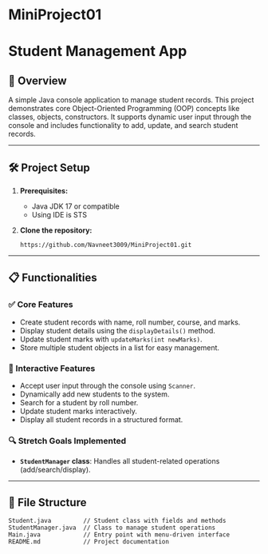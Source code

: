 # MiniProject01

# Student Management App

## 📌 Overview

A simple Java console application to manage student records. This project demonstrates core Object-Oriented Programming (OOP) concepts like classes, objects, constructors. It supports dynamic user input through the console and includes functionality to add, update, and search student records.

---

## 🛠 Project Setup

1. **Prerequisites:**

   * Java JDK 17 or compatible
   * Using IDE is STS

2. **Clone the repository:**

   ```
   https://github.com/Navneet3009/MiniProject01.git
   ```
---

## 📋 Functionalities

### ✅ Core Features

* Create student records with name, roll number, course, and marks.
* Display student details using the `displayDetails()` method.
* Update student marks with `updateMarks(int newMarks)`.
* Store multiple student objects in a list for easy management.

### 🔄 Interactive Features

* Accept user input through the console using `Scanner`.
* Dynamically add new students to the system.
* Search for a student by roll number.
* Update student marks interactively.
* Display all student records in a structured format.

### 🔍 Stretch Goals Implemented

* **`StudentManager` class**: Handles all student-related operations (add/search/display).
---

## 📁 File Structure

```
Student.java         // Student class with fields and methods
StudentManager.java  // Class to manage student operations
Main.java            // Entry point with menu-driven interface
README.md            // Project documentation
```
